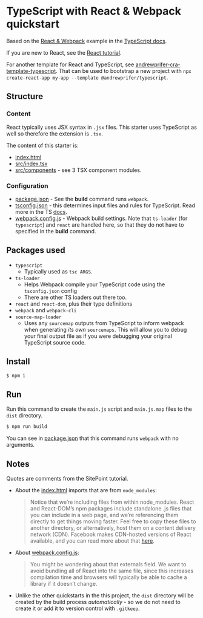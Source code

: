 # TypeScript with React & Webpack quickstart

Based on the [React & Webpack](https://www.typescriptlang.org/docs/handbook/react-&-webpack.html) example in the [TypeScript docs](https://www.typescriptlang.org/docs/).

If you are new to React, see the [React tutorial](https://reactjs.org/tutorial/tutorial.html).

For another template for React and TypeScript, see [andrewprifer-cra-template-typescript](https://github.com/AndrewPrifer/andrewprifer-cra-template-typescript/tree/master/template). That can be used to bootstrap a new project with `npx create-react-app my-app --template @andrewprifer/typescript`.


## Structure

### Content

React typically uses JSX syntax in `.jsx` files. This starter uses TypeScript as well so therefore the extension is `.tsx`.

The content of this starter is:

- [index.html](index.html)
- [src/index.tsx](src/index.tsx)
- [src/components](src/components) - see 3 TSX component modules.

### Configuration

- [package.json](package.json) - See the **build** command runs `webpack`.
- [tsconfig.json](tsconfig.json) - this determines input files and rules for TypeScript. Read more in the TS [docs](https://www.typescriptlang.org/docs/handbook/tsconfig-json.html).
- [webpack.config.js](webpack.config.js) - Webpack build settings. Note that `ts-loader` (for `typescript`) and `react` are handled here, so that they do not have to specified in the **build** command.


## Packages used

- `typescript`
    - Typically used as `tsc ARGS`.
- `ts-loader`
    - Helps Webpack compile your TypeScript code using the `tsconfig.json` config
    - There are other TS loaders out there too.
- `react` and `react-dom`, plus their type definitions
- `webpack` and `webpack-cli`
- `source-map-loader`
    - Uses any `sourcemap` outputs from TypeScript to inform webpack when generating _its own_ `sourcemaps`. This will allow you to debug your final output file as if you were debugging your original TypeScript source code.


## Install

```sh
$ npm i
```


## Run

Run this command to create the `main.js` script and `main.js.map` files to the `dist` directory.

```sh
$ npm run build
```

You can see in [package.json](package.json) that this command runs `webpack` with no arguments.


## Notes

Quotes are comments from the SitePoint tutorial.

- About the [index.html](index.html) imports that are from `node_modules`:
    > Notice that we’re including files from within node_modules. React and React-DOM’s npm packages include standalone .js files that you can include in a web page, and we’re referencing them directly to get things moving faster. Feel free to copy these files to another directory, or alternatively, host them on a content delivery network (CDN). Facebook makes CDN-hosted versions of React available, and you can read more about that [here](https://facebook.github.io/react/downloads.html#development-vs.-production-builds).
- About [webpack.config.js](webpack.config.js):
    > You might be wondering about that externals field. We want to avoid bundling all of React into the same file, since this increases compilation time and browsers will typically be able to cache a library if it doesn’t change.
- Unlike the other quickstarts in the this project, the `dist` directory will be created by the build process _automatically_ - so we do not need to create it or add it to version control with `.gitkeep`.
